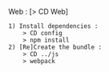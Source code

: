 Web :
    [> CD Web]
    
    1) Install dependencies :
        > CD config
        > npm install
    2) [Re]Create the bundle :
        > CD ../js
        > webpack